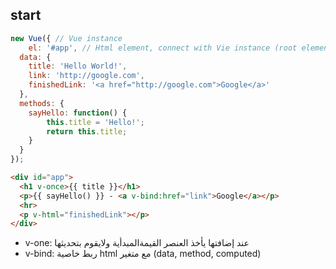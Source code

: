 ## start

```javascript
new Vue({ // Vue instance
	el: '#app', // Html element, connect with Vie instance (root element)
  data: {
  	title: 'Hello World!',
    link: 'http://google.com',
    finishedLink: '<a href="http://google.com">Google</a>'
  },
  methods: {
  	sayHello: function() {
    	this.title = 'Hello!';
    	return this.title;
    }
  }
});
```

```html
<div id="app">
  <h1 v-once>{{ title }}</h1>
  <p>{{ sayHello() }} - <a v-bind:href="link">Google</a></p>
  <hr>
  <p v-html="finishedLink"></p>
</div>
```
* v-one: عند إضافتها يأخذ العنصر القيمةالمبدأية ولايقوم بتحديثها
* v-bind: ربط خاصية html مع متغير (data, method, computed)
